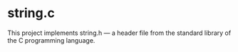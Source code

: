 # string.c
This project implements string.h — a header file from the standard library of the C programming language.

